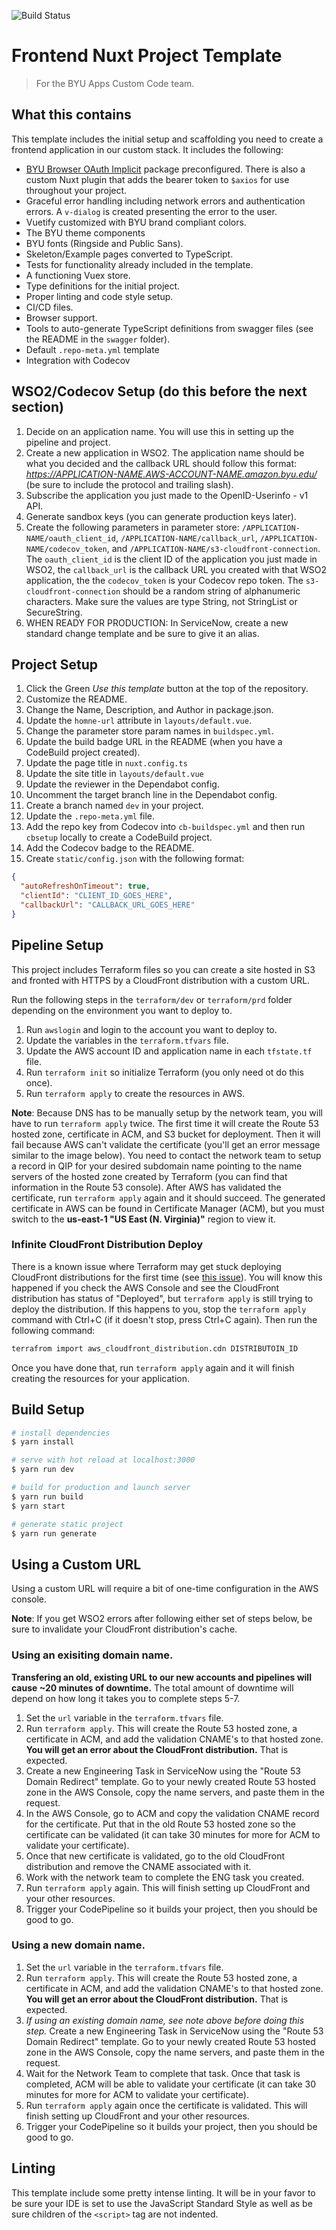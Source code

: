 ![Build Status](https://codebuild.us-west-2.amazon.com/badges?uuid=...&branch=master)

# Frontend Nuxt Project Template

> For the BYU Apps Custom Code team.

## What this contains

This template includes the initial setup and scaffolding you need to create a frontend application in our custom stack. It includes the following:

- [BYU Browser OAuth Implicit](https://github.com/byuweb/byu-browser-oauth-implicit) package preconfigured. There is also a custom Nuxt plugin that adds the bearer token to `$axios` for use throughout your project.
- Graceful error handling including network errors and authentication errors. A `v-dialog` is created presenting the error to the user.
- Vuetify customized with BYU brand compliant colors.
- The BYU theme components
- BYU fonts (Ringside and Public Sans).
- Skeleton/Example pages converted to TypeScript.
- Tests for functionality already included in the template.
- A functioning Vuex store.
- Type definitions for the initial project.
- Proper linting and code style setup.
- CI/CD files.
- Browser support.
- Tools to auto-generate TypeScript definitions from swagger files (see the README in the `swagger` folder).
- Default `.repo-meta.yml` template
- Integration with Codecov

## WSO2/Codecov Setup (do this before the next section)

1) Decide on an application name. You will use this in setting up the pipeline and project.
2) Create a new application in WSO2. The application name should be what you decided and the callback URL should follow this format: *https://APPLICATION-NAME.AWS-ACCOUNT-NAME.amazon.byu.edu/* (be sure to include the protocol and trailing slash).
3) Subscribe the application you just made to the OpenID-Userinfo - v1 API.
4) Generate sandbox keys (you can generate production keys later).
5) Create the following parameters in parameter store: `/APPLICATION-NAME/oauth_client_id`, `/APPLICATION-NAME/callback_url`, `/APPLICATION-NAME/codecov_token`, and `/APPLICATION-NAME/s3-cloudfront-connection`. The `oauth_client_id` is the client ID of the application you just made in WSO2, the `callback_url` is the callback URL you created with that WSO2 application, the the `codecov_token` is your Codecov repo token. The `s3-cloudfront-connection` should be a random string of alphanumeric characters. Make sure the values are type String, not StringList or SecureString.
6) WHEN READY FOR PRODUCTION: In ServiceNow, create a new standard change template and be sure to give it an alias.

## Project Setup

1) Click the Green *Use this template* button at the top of the repository.
2) Customize the README.
3) Change the Name, Description, and Author in package.json.
4) Update the `homne-url` attribute in `layouts/default.vue`.
5) Change the parameter store param names in `buildspec.yml`.
6) Update the build badge URL in the README (when you have a CodeBuild project created).
7) Update the page title in `nuxt.config.ts`
8) Update the site title in `layouts/default.vue`
9) Update the reviewer in the Dependabot config.
10) Uncomment the target branch line in the Dependabot config.
11) Create a branch named `dev` in your project.
12) Update the `.repo-meta.yml` file.
13) Add the repo key from Codecov into `cb-buildspec.yml` and then run `cbsetup` locally to create a CodeBuild project.
14) Add the Codecov badge to the README.
15) Create `static/config.json` with the following format:

```json
{
  "autoRefreshOnTimeout": true,
  "clientId": "CLIENT_ID_GOES_HERE",
  "callbackUrl": "CALLBACK_URL_GOES_HERE"
}

```

## Pipeline Setup

This project includes Terraform files so you can create a site hosted in S3 and fronted with HTTPS by a CloudFront distribution with a custom URL. 

Run the following steps in the `terraform/dev` or `terraform/prd` folder depending on the environment you want to deploy to.

1) Run `awslogin` and login to the account you want to deploy to.
2) Update the variables in the `terraform.tfvars` file.
3) Update the AWS account ID and application name in each `tfstate.tf` file.
4) Run `terraform init` so initialize Terraform (you only need ot do this once).
5) Run `terraform apply` to create the resources in AWS.

**Note**: Because DNS has to be manually setup by the network team, you will have to run `terraform apply` twice. The first time it will create the Route 53 hosted zone, certificate in ACM, and S3 bucket for deployment. Then it will fail because AWS can't validate the certificate (you'll get an error message similar to the image below). You need to contact the network team to setup a record in QIP for your desired subdomain name pointing to the name servers of the hosted zone created by Terraform (you can find that information in the Route 53 console). After AWS has validated the certificate, run `terraform apply` again and it should succeed.
The generated certificate in AWS can be found in Certificate Manager (ACM), but you must switch to the **us-east-1 "US East (N. Virginia)"** region to view it.

### Infinite CloudFront Distribution Deploy

There is a known issue where Terraform may get stuck deploying CloudFront distributions for the first time (see [this issue](https://github.com/terraform-providers/terraform-provider-aws/issues/10039)). You will know this happened if you check the AWS Console and see the CloudFront distribution has status of "Deployed", but `terraform apply` is still trying to deploy the distribution. If this happens to you, stop the `terraform apply` command with Ctrl+C (if it doesn't stop, press Ctrl+C again). Then run the following command:

```bash
terrafrom import aws_cloudfront_distribution.cdn DISTRIBUTOIN_ID
```

Once you have done that, run `terraform apply` again and it will finish creating the resources for your application.

## Build Setup

``` bash
# install dependencies
$ yarn install

# serve with hot reload at localhost:3000
$ yarn run dev

# build for production and launch server
$ yarn run build
$ yarn start

# generate static project
$ yarn run generate
```

## Using a Custom URL

Using a custom URL will require a bit of one-time configuration in the AWS console.

**Note**: If you get WSO2 errors after following either set of steps below, be sure to invalidate your CloudFront distribution's cache.

### Using an exisiting domain name.

**Transfering an old, existing URL to our new accounts and pipelines will cause ~20 minutes of downtime.** The total amount of downtime will depend on how long it takes you to complete steps 5-7.

1) Set the `url` variable in the `terraform.tfvars` file.
2) Run `terraform apply`. This will create the Route 53 hosted zone, a certificate in ACM, and add the validation CNAME's to that hosted zone. **You will get an error about the CloudFront distribution.** That is expected.
3) Create a new Engineering Task in ServiceNow using the "Route 53 Domain Redirect" template. Go to your newly created Route 53 hosted zone in the AWS Console, copy the name servers, and paste them in the request.
4) In the AWS Console, go to ACM and copy the validation CNAME record for the certificate. Put that in the old Route 53 hosted zone so the certificate can be validated (it can take 30 minutes for more for ACM to validate your certificate).
5) Once that new certificate is validated, go to the old CloudFront distribution and remove the CNAME associated with it.
6) Work with the network team to complete the ENG task you created.
7) Run `terraform apply` again. This will finish setting up CloudFront and your other resources.
8) Trigger your CodePipeline so it builds your project, then you should be good to go.

### Using a new domain name.

1) Set the `url` variable in the `terraform.tfvars` file.
2) Run `terraform apply`. This will create the Route 53 hosted zone, a certificate in ACM, and add the validation CNAME's to that hosted zone. **You will get an error about the CloudFront distribution.** That is expected.
3) *If using an existing domain name, see note above before doing this step.* Create a new Engineering Task in ServiceNow using the "Route 53 Domain Redirect" template. Go to your newly created Route 53 hosted zone in the AWS Console, copy the name servers, and paste them in the request.
4) Wait for the Network Team to complete that task. Once that task is completed, ACM will be able to validate your certificate (it can take 30 minutes for more for ACM to validate your certificate).
5) Run `terraform apply` again once the certificate is validated. This will finish setting up CloudFront and your other resources.
6) Trigger your CodePipeline so it builds your project, then you should be good to go.

## Linting

This template include some pretty intense linting. It will be in your favor to be sure your IDE is set to use the JavaScript Standard Style as well as be sure children of the `<script>` tag are not indented.
